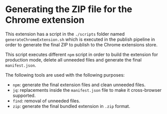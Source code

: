 # Generating the ZIP file for the Chrome extension

This extension has a script in the `./scripts` folder named `generateChromeExtension.sh` which is executed in the publish pipeline in order to generate the final ZIP to publish to the Chrome extensions store.

This script executes different `npm` script in order to build the extension for production mode, delete all unneeded files and generate the final `manifest.json`.


The following tools are used with the following purposes:
- `npm`: generate the final extension files and clean unneeded files.
- `jq`: replacements inside the `manifest.json` file to make it cross-browser supported.
- `find`: removal of unneeded files.
- `zip`: generate the final bundled extension in `.zip` format.